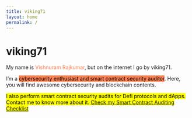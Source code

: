 ```yaml
---
title: viking71
layout: home
permalink: /
---
```


# viking71

My name is <span style="color:#FF7F50">Vishnuram Rajkumar</span>, but on the internet I go by viking71.

I’m a <mark style="background-color: #FF7F50">cybersecurity enthusiast and smart contract security auditor</mark>. Here, you will find awesome cybersecurity and blockchain contents.

<mark>I also perform smart contract security audits for Defi protocols and dApps. Contact me to know more about it. <a href="https://github.com/vishnuram1999/Smart-Contract-Auditing-Checklist">Check my Smart Contract Auditing Checklist</a> </mark>
